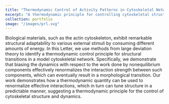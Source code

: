 ```yaml
---
title: "Thermodynamic Control of Activity Patterns in Cytoskeletal Networks"
excerpt: "A thermodynamic principle for controlling cytoskeletal structure via energy-based renormalization."
collection: portfolio
image: "/images/prl.svg"
---
```


Biological materials, such as the actin cytoskeleton, exhibit remarkable structural adaptability to various external stimuli by consuming different amounts of energy. In this Letter, we use methods from large deviation theory to identify a thermodynamic control principle for structural transitions in a model cytoskeletal network. Specifically, we demonstrate that biasing the dynamics with respect to the work done by nonequilibrium components effectively renormalizes the interaction strength between such components, which can eventually result in a morphological transition. Our work demonstrates how a thermodynamic quantity can be used to renormalize effective interactions, which in turn can tune structure in a predictable manner, suggesting a thermodynamic principle for the control of cytoskeletal structure and dynamics.

